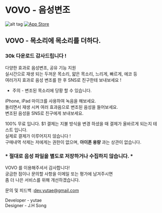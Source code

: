 # VOVO - 음성변조
![alt tag](https://cloud.githubusercontent.com/assets/14192093/21926602/d614110e-d9c5-11e6-843e-8a565d45ceb6.png)
[![App Store](https://user-images.githubusercontent.com/14192093/57191513-a27b2100-6f61-11e9-9e75-2b47d3aeb2da.png)](https://itunes.apple.com/app/id1193554053)

## VOVO - 목소리에 목소리를 더하다.

### 30k 다운로드 감사드립니다 !
다양한 효과로 음성변조, 공유 기능 지원 </br>
실시간으로 재생 되는 두꺼운 목소리, 얇은 목소리, 느리게, 빠르게, 에코 등 </br>
 여러가지 효과로 음성 변조를 한 후 SNS로 친구한테 보내보세요 ! </br>

* 주의 - 변조된 목소리에 당황 할 수 있습니다. </br>

iPhone, iPad 마이크를 사용하여 녹음을 해보세요. </br>
돌리면서 재생 시켜 여러 효과음으로 변조된 음성을 들어보세요. </br>
변조된 음성을 SNS로 친구에게 보내보세요. </br>

100% 무료 입니다. $1 결제는 지불 방식을 변경 하셨을 때 결제가 올바르게 되는지 테스트 입니다. </br>
실제로 결제가 이루어지지 않습니다 ! </br>
구매내역 삭제는 저에게는 권한이 없으며, **아이폰 용량** 과는 상관이 없습니다.

### * 절대로 음성 파일을 별도로 저장하거나 수집하지 않습니다. * 

VOVO 를 이용해주셔서 감사합니다! </br>
궁금한 점이나 문의할 사항을 이메일 또는 평가에 남겨주시면 </br>
좀 더 나은 서비스를 위해 개선하겠습니다.

문의 및 피드백 :dev.yutae@gmail.com  </br>

Developer - yutae </br>
Designer - J.H Song </br>
